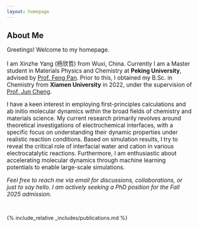 ```yaml
---
layout: homepage
---
```


## About Me

<p style="font-size:110%;">Greetings! Welcome to my homepage.</p>

<p style="font-size:110%;">I am Xinzhe Yang (杨欣哲) from Wuxi, China. Currently I am a Master student in Materials Physics and Chemistry at <strong>Peking University</strong>, advised by <a href="http://en.pkusam.cn/">Prof. Feng Pan</a>. Prior to this, I obtained my B.Sc. in Chemistry from <strong>Xiamen University</strong> in 2022, under the supervision of <a href="https://www.cheng-group.net/">Prof. Jun Cheng</a>.</p>

<p style="font-size:110%;">I have a keen interest in employing first-principles calculations and ab initio molecular dynamics within the broad fields of chemistry and materials science. My current research primarily revolves around theoretical investigations of electrochemical interfaces, with a specific focus on understanding their dynamic properties under realistic reaction conditions. Based on simulation results, I try to reveal the critical role of interfacial water and cation in various electrocatalytic reactions. Furthermore, I am enthusiastic about accelerating molecular dynamics through machine learning potentials to enable large-scale simulations.</p>

<p style="font-size:110%;"><em>Feel free to reach me via email for discussions, collaborations, or just to say hello. I am actively seeking a PhD position for the Fall 2025 admission.</em></p>

<p><br></p>

{% include_relative _includes/publications.md %}
